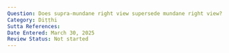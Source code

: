 ```yaml
---
Question: Does supra-mundane right view supersede mundane right view?
Category: Diṭṭhi
Sutta References:
Date Entered: March 30, 2025
Review Status: Not started
---
```

